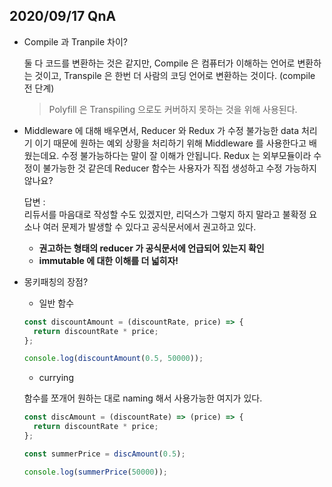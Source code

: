 ## 2020/09/17 QnA

- Compile 과 Tranpile 차이?

  둘 다 코드를 변환하는 것은 같지만, Compile 은 컴퓨터가 이해하는 언어로 변환하는 것이고,
  Transpile 은 한번 더 사람의 코딩 언어로 변환하는 것이다. (compile 전 단계)

  > Polyfill 은 Transpiling 으로도 커버하지 못하는 것을 위해 사용된다.

- Middleware 에 대해 배우면서, Reducer 와 Redux 가 수정 불가능한 data 처리기 이기 때문에 원하는 예외 상황을 처리하기 위해 Middleware 를 사용한다고 배웠는데요.
  수정 불가능하다는 말이 잘 이해가 안됩니다. Redux 는 외부모듈이라 수정이 불가능한 것 같은데 Reducer 함수는 사용자가 직접 생성하고 수정 가능하지 않나요?

  답변 :  
   리듀서를 마음대로 작성할 수도 있겠지만, 리덕스가 그렇지 하지 말라고 불확정 요소나 여러 문제가 발생할 수 있다고 공식문서에서 권고하고 있다.

  - **권고하는 형태의 reducer 가 공식문서에 언급되어 있는지 확인**
  - **immutable 에 대한 이해를 더 넓히자!**

- 몽키패칭의 장점?

  - 일반 함수

  ```javascript
  const discountAmount = (discountRate, price) => {
    return discountRate * price;
  };

  console.log(discountAmount(0.5, 50000));
  ```

  - currying

  함수를 쪼개어 원하는 대로 naming 해서 사용가능한 여지가 있다.

  ```javascript
  const discAmount = (discountRate) => (price) => {
    return discountRate * price;
  };

  const summerPrice = discAmount(0.5);

  console.log(summerPrice(50000));
  ```
